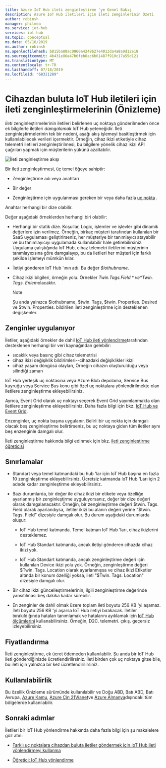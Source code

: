 ```yaml
---
title: Azure IoT Hub ileti zenginleştirme 'ye Genel Bakış
description: Azure IoT Hub iletileri için ileti zenginlerinin Özeti
author: robinsh
manager: philmea
ms.service: iot-hub
services: iot-hub
ms.topic: conceptual
ms.date: 05/10/2019
ms.author: robinsh
ms.openlocfilehash: b815ba80ac0860a4248b27e4013da4a8a9d12e18
ms.sourcegitcommit: 4b431e86e47b6feb8ac6b61487f910c17a55d121
ms.translationtype: MT
ms.contentlocale: tr-TR
ms.lasthandoff: 07/18/2019
ms.locfileid: "68321289"
---
```

# <a name="message-enrichments-for-device-to-cloud-iot-hub-messages-preview"></a>Cihazdan buluta IoT Hub iletileri için ileti zenginleştirmelerinin (Önizleme)

*İleti* zenginleştirmelerinin iletileri belirlenen uç noktaya gönderilmeden önce ek bilgilerle iletileri *damgalamak* IoT Hub yeteneğidir. İleti zenginleştirmelerinin tek bir nedeni, aşağı akış işlemeyi basitleştirmek için kullanılabilecek verileri içermektir. Örneğin, cihaz ikizi etiketiyle cihaz telemetri iletileri zenginleştirilmesi, bu bilgilere yönelik cihaz ikizi API çağrıları yapmak için müşterilerin yükünü azaltabilir.

![İleti zenginleştirme akışı](./media/iot-hub-message-enrichments-overview/message-enrichments-flow.png)

Bir ileti zenginleştirmesi, üç temel öğeye sahiptir:

* Zenginleştirme adı veya anahtarı

* Bir değer

* Zenginleştirme için uygulanması gereken bir veya daha fazla [uç nokta](iot-hub-devguide-endpoints.md) .

Anahtar herhangi bir dize olabilir.

Değer aşağıdaki örneklerden herhangi biri olabilir:

* Herhangi bir statik dize. Koşullar, Logic, işlemler ve işlevler gibi dinamik değerlere izin verilmez. Örneğin, birkaç müşteri tarafından kullanılan bir SaaS uygulaması geliştirirseniz, her müşteriye bir tanımlayıcı atayabilir ve bu tanımlayıcıyı uygulamada kullanılabilir hale getirebilirsiniz. Uygulama çalıştığında IoT Hub, cihaz telemetri iletilerini müşterinin tanımlayıcısına göre damgalayıp, bu da iletileri her müşteri için farklı şekilde işlemeyi mümkün kılar.

* İletiyi gönderen IoT Hub 'ının adı. Bu değer *$iothubname*.

* Cihaz ikizi bilgileri, örneğin yolu. Örnekler *$Twin. Tags. Field* ve *$Twin. Tags. Enlem*olacaktır.

   > [!NOTE]
   > Şu anda yalnızca $iothubname, $twin. Tags, $twin. Properties. Desired ve $twin. Properties. bildirilen ileti zenginleştirme için desteklenen değişkenler.

## <a name="applying-enrichments"></a>Zenginler uygulanıyor

İletiler, aşağıdaki örnekler de dahil [IoT Hub ileti yönlendirme](iot-hub-devguide-messages-d2c.md)tarafından desteklenen herhangi bir veri kaynağından gelebilir:

* sıcaklık veya basınç gibi cihaz telemetrisi
* cihaz ikizi değişiklik bildirimleri--cihazdaki değişiklikler ikizi
* cihaz yaşam döngüsü olayları, Örneğin cihazın oluşturulduğu veya silindiği zaman

IoT Hub yerleşik uç noktasına veya Azure Blob depolama, Service Bus kuyruğu veya Service Bus konu gibi özel uç noktalara yönlendirilmekte olan iletilere zenginleştirme ekleyebilirsiniz.

Ayrıca, Event Grid olarak uç noktayı seçerek Event Grid yayımlanmakta olan iletilere zenginleştirme ekleyebilirsiniz. Daha fazla bilgi için bkz. [IoT Hub ve Event Grid](iot-hub-event-grid.md).

Enzenginler, uç nokta başına uygulanır. Belirli bir uç nokta için damgalı olacak beş zenginleştirme belirtirseniz, bu uç noktaya giden tüm iletiler aynı beş enzenginle damgalı olur.

İleti zenginleştirme hakkında bilgi edinmek için bkz. [ileti zenginleştirme öğreticisi](tutorial-message-enrichments.md)

## <a name="limitations"></a>Sınırlamalar

* Standart veya temel katmandaki bu hub 'lar için IoT Hub başına en fazla 10 zenginleştirme ekleyebilirsiniz. Ücretsiz katmanda IoT Hub 'Ları için 2 adede kadar zenginleştirme ekleyebilirsiniz.

* Bazı durumlarda, bir değer ile cihaz ikizi bir etikete veya özelliğe ayarlanmış bir zenginleştirme uyguluyorsanız, değer bir dize değeri olarak damgalanacaktır. Örneğin, bir zenginleştirme değeri $twin. Tags. Field olarak ayarlandıysa, iletiler ikizi bu alanın değeri yerine "$twin. Tags. Field" dizesiyle damgalı olur. Bu durum aşağıdaki durumlarda oluşur:

   * IoT Hub temel katmanda. Temel katman IoT Hub 'ları, cihaz ikizlerini desteklemez.

   * IoT Hub Standart katmanda, ancak iletiyi gönderen cihazda cihaz ikizi yok.

   * IoT Hub Standart katmanda, ancak zenginleştirme değeri için kullanılan Device ikizi yolu yok. Örneğin, zenginleştirme değeri $Twin. Tags. Location olarak ayarlanmışsa ve cihaz ikizi Etiketler altında bir konum özelliği yoksa, ileti "$Twin. Tags. Location" dizesiyle damgalı olur. 

* Bir cihaz ikizi güncelleştirmelerinin, ilgili zenginleştirme değerinde yansıtılması beş dakika kadar sürebilir.

* En zenginler de dahil olmak üzere toplam ileti boyutu 256 KB 'yi aşamaz. İleti boyutu 256 KB 'yi aşarsa IoT Hub iletiyi bırakacak. İletiler bırakıldığında hataları tanımlamak ve hatalarını ayıklamak için [IoT Hub ölçümlerini](iot-hub-metrics.md) kullanabilirsiniz. Örneğin, D2C. telemetri. çıkış. geçersiz izleyebilirsiniz.

## <a name="pricing"></a>Fiyatlandırma

İleti zenginleştirme, ek ücret ödemeden kullanılabilir. Şu anda bir IoT Hub ileti gönderdiğinizde ücretlendirilirsiniz. İleti birden çok uç noktaya gitse bile, bu ileti için yalnızca bir kez ücretlendirilirsiniz.

## <a name="availability"></a>Kullanılabilirlik

Bu özellik Önizleme sürümünde kullanılabilir ve Doğu ABD, Batı ABD, Batı Avrupa, [Azure Kamu](/azure/azure-government/documentation-government-welcome), [Azure Çin 21Vianet](/azure/china)ve [Azure Almanya](https://azure.microsoft.com/global-infrastructure/germany/)dışındaki tüm bölgelerde kullanılabilir.

## <a name="next-steps"></a>Sonraki adımlar

İletileri bir IoT Hub yönlendirme hakkında daha fazla bilgi için şu makalelere göz atın:

* [Farklı uç noktalara cihazdan buluta iletiler göndermek için IoT Hub ileti yönlendirmeyi kullanma](iot-hub-devguide-messages-d2c.md)

* [Öğretici: IoT Hub yönlendirme](tutorial-routing.md)